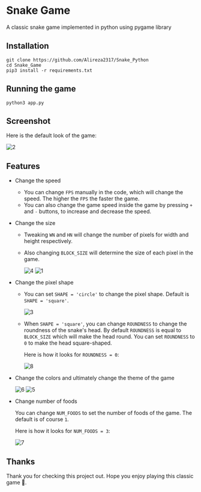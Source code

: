 # Snake Game

A classic snake game implemented in python using pygame library

## Installation
``` shell
git clone https://github.com/Alireza2317/Snake_Python
cd Snake_Game
pip3 install -r requirements.txt
```

## Running the game

```
python3 app.py
```

## Screenshot

Here is the default look of the game:

![2](https://github.com/user-attachments/assets/14fe5359-1378-4f00-821c-f574c9f347eb)

## Features

- Change the speed
	- You can change `FPS` manually in the code, which will change the speed. The higher the `FPS` the faster the game.
	- You can also change the game speed inside the game by pressing `+` and `-` buttons, to increase and decrease the speed.

- Change the size
  	- Tweaking `WN` and `HN` will change the number of pixels for width and height respectively.
  	- Also changing `BLOCK_SIZE` will determine the size of each pixel in the game.
  	  
  		![4](https://github.com/user-attachments/assets/7e639013-d378-4693-86c7-8bb3b3586bd6)
		![1](https://github.com/user-attachments/assets/a039a5a1-28d6-42e3-a72d-d23c4ad4a17d)

- Change the pixel shape
  	- You can set `SHAPE = 'circle'` to change the pixel shape. Default is `SHAPE = 'square'`.
  	  
  		![3](https://github.com/user-attachments/assets/13d6a6ef-f883-4b16-9085-2ea31f71b916)
	- When `SHAPE = 'square'`, you can change `ROUNDNESS` to change the roundness of the snake's head.
   		By default `ROUNDNESS` is equal to `BLOCK_SIZE` which will make the head round.
   		You can set `ROUNDNESS` to `0` to make the head square-shaped.

  		Here is how it looks for `ROUNDNESS = 0`:
   
   		![8](https://github.com/user-attachments/assets/41f030d6-9112-447c-bd5b-a2d45bf8b131)

- Change the colors and ultimately change the theme of the game
  
	![6](https://github.com/user-attachments/assets/fb3d84d8-f84a-4507-8e4e-67d367df019b)
	![5](https://github.com/user-attachments/assets/4881ff0c-c303-4bbc-84cd-27c272443519)

- Change number of foods
  
	You can change `NUM_FOODS` to set the number of foods of the game. The default is of course `1`.

	Here is how it looks for `NUM_FOODS = 3`:

	![7](https://github.com/user-attachments/assets/68fcf5bd-35a8-4c86-82b6-dc53c63f119f)

## Thanks
Thank you for checking this project out. Hope you enjoy playing this classic game 🙂.


